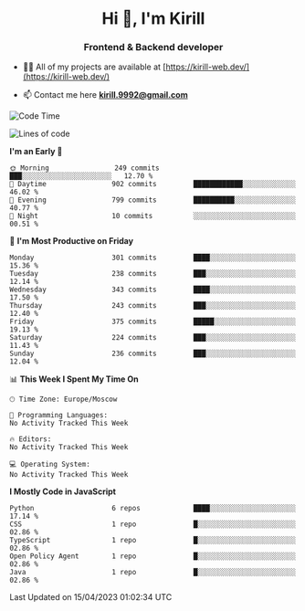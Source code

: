 <h1 align="center">Hi 👋, I'm Kirill</h1>
<h3 align="center">Frontend & Backend developer</h3>

- 👨‍💻 All of my projects are available at [https://kirill-web.dev/](https://kirill-web.dev/)

- 📫 Contact me here **kirill.9992@gmail.com**











<!--START_SECTION:waka-->
![Code Time](http://img.shields.io/badge/Code%20Time-1%2C296%20hrs%2041%20mins-blue)

![Lines of code](https://img.shields.io/badge/From%20Hello%20World%20I%27ve%20Written-2.7%20million%20lines%20of%20code-blue)

**I'm an Early 🐤** 

```text
🌞 Morning                249 commits         ███░░░░░░░░░░░░░░░░░░░░░░   12.70 % 
🌆 Daytime                902 commits         ████████████░░░░░░░░░░░░░   46.02 % 
🌃 Evening                799 commits         ██████████░░░░░░░░░░░░░░░   40.77 % 
🌙 Night                  10 commits          ░░░░░░░░░░░░░░░░░░░░░░░░░   00.51 % 
```
📅 **I'm Most Productive on Friday** 

```text
Monday                   301 commits         ████░░░░░░░░░░░░░░░░░░░░░   15.36 % 
Tuesday                  238 commits         ███░░░░░░░░░░░░░░░░░░░░░░   12.14 % 
Wednesday                343 commits         ████░░░░░░░░░░░░░░░░░░░░░   17.50 % 
Thursday                 243 commits         ███░░░░░░░░░░░░░░░░░░░░░░   12.40 % 
Friday                   375 commits         █████░░░░░░░░░░░░░░░░░░░░   19.13 % 
Saturday                 224 commits         ███░░░░░░░░░░░░░░░░░░░░░░   11.43 % 
Sunday                   236 commits         ███░░░░░░░░░░░░░░░░░░░░░░   12.04 % 
```


📊 **This Week I Spent My Time On** 

```text
🕑︎ Time Zone: Europe/Moscow

💬 Programming Languages: 
No Activity Tracked This Week

🔥 Editors: 
No Activity Tracked This Week

💻 Operating System: 
No Activity Tracked This Week
```

**I Mostly Code in JavaScript** 

```text
Python                   6 repos             ████░░░░░░░░░░░░░░░░░░░░░   17.14 % 
CSS                      1 repo              █░░░░░░░░░░░░░░░░░░░░░░░░   02.86 % 
TypeScript               1 repo              █░░░░░░░░░░░░░░░░░░░░░░░░   02.86 % 
Open Policy Agent        1 repo              █░░░░░░░░░░░░░░░░░░░░░░░░   02.86 % 
Java                     1 repo              █░░░░░░░░░░░░░░░░░░░░░░░░   02.86 % 
```




 Last Updated on 15/04/2023 01:02:34 UTC
<!--END_SECTION:waka-->
